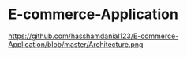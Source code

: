 # E-commerce-Application
https://github.com/hasshamdanial123/E-commerce-Application/blob/master/Architecture.png
